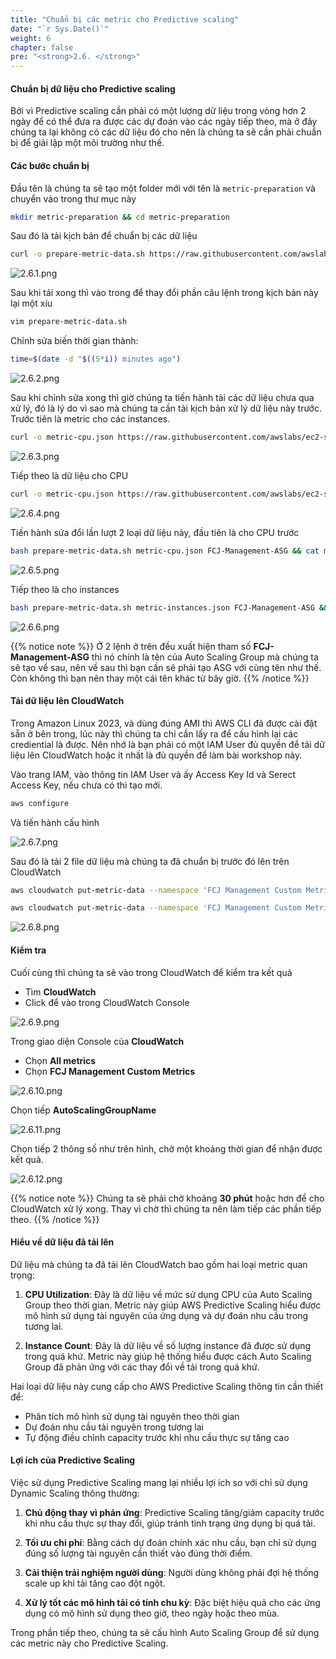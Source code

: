 ```yaml
---
title: "Chuẩn bị các metric cho Predictive scaling"
date: "`r Sys.Date()`"
weight: 6
chapter: false
pre: "<strong>2.6. </strong>"
---
```


#### Chuẩn bị dữ liệu cho Predictive scaling

Bởi vì Predictive scaling cần phải có một lượng dữ liệu trong vòng hơn 2 ngày để có thể đưa ra được các dự đoán vào các ngày tiếp theo, mà ở đây chúng ta lại không có các dữ liệu đó cho nên là chúng ta sẽ cần phải chuẩn bị để giải lập một môi trường như thế.

#### Các bước chuẩn bị

Đầu tên là chúng ta sẽ tạo một folder mới với tên là `metric-preparation` và chuyển vào trong thư mục này

```bash
mkdir metric-preparation && cd metric-preparation
```

Sau đó là tải kịch bản để chuẩn bị các dữ liệu

```bash
curl -o prepare-metric-data.sh https://raw.githubusercontent.com/awslabs/ec2-spot-workshops/master/workshops/efficient-and-resilient-ec2-auto-scaling/prepare-metric-data.sh
```

![2.6.1.png](/images/2-preparation/2.6-prepare-metric-data/2.6.1.png)

Sau khi tải xong thì vào trong để thay đổi phần câu lệnh trong kịch bản này lại một xíu
```bash
vim prepare-metric-data.sh
```
Chỉnh sửa biến thời gian thành:
```bash
time=$(date -d "$((5*i)) minutes ago")
```

![2.6.2.png](/images/2-preparation/2.6-prepare-metric-data/2.6.2.png)

Sau khi chỉnh sửa xong thì giờ chúng ta tiến hành tải các dữ liệu chưa qua xử lý, đó là lý do vì sao mà chúng ta cần tải kịch bản xử lý dữ liệu này trước. Trước tiên là metric cho các instances.

```bash
curl -o metric-cpu.json https://raw.githubusercontent.com/awslabs/ec2-spot-workshops/master/workshops/efficient-and-resilient-ec2-auto-scaling/metric-cpu.json
```

![2.6.3.png](/images/2-preparation/2.6-prepare-metric-data/2.6.3.png)

Tiếp theo là dữ liệu cho CPU

```bash
curl -o metric-cpu.json https://raw.githubusercontent.com/awslabs/ec2-spot-workshops/master/workshops/efficient-and-resilient-ec2-auto-scaling/metric-cpu.json
```

![2.6.4.png](/images/2-preparation/2.6-prepare-metric-data/2.6.4.png)

Tiến hành sửa đổi lần lượt 2 loại dữ liệu này, đầu tiên là cho CPU trước

```bash
bash prepare-metric-data.sh metric-cpu.json FCJ-Management-ASG && cat metric-cpu.json
```

![2.6.5.png](/images/2-preparation/2.6-prepare-metric-data/2.6.5.png)

Tiếp theo là cho instances

```bash
bash prepare-metric-data.sh metric-instances.json FCJ-Management-ASG && cat metric-instances.json
```

![2.6.6.png](/images/2-preparation/2.6-prepare-metric-data/2.6.6.png)

{{% notice note %}}
Ở 2 lệnh ở trên đều xuất hiện tham số **FCJ-Management-ASG** thì nó chính là tên của Auto Scaling Group mà chúng ta sẽ tạo về sau, nên về sau thì bạn cần sẽ phải tạo ASG với cùng tên như thế. Còn không thì bạn nên thay một cái tên khác từ bây giờ.
{{% /notice %}}

#### Tải dữ liệu lên CloudWatch

Trong Amazon Linux 2023, và dùng đúng AMI thì AWS CLI đã được cài đặt sẵn ở bên trong, lúc này thì chúng ta chỉ cần lấy ra để cấu hình lại các crediential là được. Nên nhớ là bạn phải có một IAM User đủ quyền để tải dữ liệu lên CloudWatch hoặc ít nhất là đủ quyền để làm bài workshop này.

Vào trang IAM, vào thông tin IAM User và ấy Access Key Id và Serect Access Key, nếu chưa có thì tạo mới.

```bash
aws configure
```

Và tiến hành cấu hình

![2.6.7.png](/images/2-preparation/2.6-prepare-metric-data/2.6.7.png)

Sau đó là tải 2 file dữ liệu mà chúng ta đã chuẩn bị trước đó lên trên CloudWatch

```bash
aws cloudwatch put-metric-data --namespace 'FCJ Management Custom Metrics' --metric-data file://metric-cpu.json
```

```bash
aws cloudwatch put-metric-data --namespace 'FCJ Management Custom Metrics' --metric-data file://metric-instances.json
```

![2.6.8.png](/images/2-preparation/2.6-prepare-metric-data/2.6.8.png)

#### Kiểm tra

Cuối cùng thì chúng ta sẽ vào trong CloudWatch để kiểm tra kết quả

- Tìm **CloudWatch**
- Click để vào trong CloudWatch Console

![2.6.9.png](/images/2-preparation/2.6-prepare-metric-data/2.6.9.png)

Trong giao diện Console của **CloudWatch**

- Chọn **All metrics**
- Chọn **FCJ Management Custom Metrics**

![2.6.10.png](/images/2-preparation/2.6-prepare-metric-data/2.6.10.png)

Chọn tiếp **AutoScalingGroupName**

![2.6.11.png](/images/2-preparation/2.6-prepare-metric-data/2.6.11.png)

Chọn tiếp 2 thông số như trên hình, chờ một khoảng thời gian để nhận được kết quả.

![2.6.12.png](/images/2-preparation/2.6-prepare-metric-data/2.6.12.png)

{{% notice note %}}
Chúng ta sẽ phải chờ khoảng **30 phút** hoặc hơn để cho CloudWatch xử lý xong. Thay vì chờ thì chúng ta nên làm tiếp các phần tiếp theo.
{{% /notice %}}

#### Hiểu về dữ liệu đã tải lên

Dữ liệu mà chúng ta đã tải lên CloudWatch bao gồm hai loại metric quan trọng:

1. **CPU Utilization**: Đây là dữ liệu về mức sử dụng CPU của Auto Scaling Group theo thời gian. Metric này giúp AWS Predictive Scaling hiểu được mô hình sử dụng tài nguyên của ứng dụng và dự đoán nhu cầu trong tương lai.

2. **Instance Count**: Đây là dữ liệu về số lượng instance đã được sử dụng trong quá khứ. Metric này giúp hệ thống hiểu được cách Auto Scaling Group đã phản ứng với các thay đổi về tải trong quá khứ.

Hai loại dữ liệu này cung cấp cho AWS Predictive Scaling thông tin cần thiết để:

- Phân tích mô hình sử dụng tài nguyên theo thời gian
- Dự đoán nhu cầu tài nguyên trong tương lai
- Tự động điều chỉnh capacity trước khi nhu cầu thực sự tăng cao

#### Lợi ích của Predictive Scaling

Việc sử dụng Predictive Scaling mang lại nhiều lợi ích so với chỉ sử dụng Dynamic Scaling thông thường:

1. **Chủ động thay vì phản ứng**: Predictive Scaling tăng/giảm capacity trước khi nhu cầu thực sự thay đổi, giúp tránh tình trạng ứng dụng bị quá tải.

2. **Tối ưu chi phí**: Bằng cách dự đoán chính xác nhu cầu, bạn chỉ sử dụng đúng số lượng tài nguyên cần thiết vào đúng thời điểm.

3. **Cải thiện trải nghiệm người dùng**: Người dùng không phải đợi hệ thống scale up khi tải tăng cao đột ngột.

4. **Xử lý tốt các mô hình tải có tính chu kỳ**: Đặc biệt hiệu quả cho các ứng dụng có mô hình sử dụng theo giờ, theo ngày hoặc theo mùa.

Trong phần tiếp theo, chúng ta sẽ cấu hình Auto Scaling Group để sử dụng các metric này cho Predictive Scaling.

